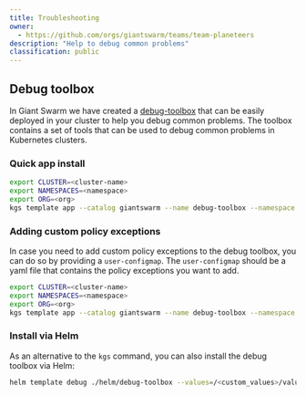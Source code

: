 ```yaml
---
title: Troubleshooting
owner:
  - https://github.com/orgs/giantswarm/teams/team-planeteers
description: "Help to debug common problems"
classification: public
---
```


## Debug toolbox

In Giant Swarm we have created a [debug-toolbox](https://github.com/giantswarm/debug-toolbox) that can be easily deployed in your cluster to help you debug common problems. The toolbox contains a set of tools that can be used to debug common problems in Kubernetes clusters.

### Quick app install

```sh
export CLUSTER=<cluster-name>
export NAMESPACES=<namespace>
export ORG=<org>
kgs template app --catalog giantswarm --name debug-toolbox --namespace org-$ORG --target-namespace $NAMESPACE --version 1.1.0 --cluster-name $CLUSTER
```

### Adding custom policy exceptions

In case you need to add custom policy exceptions to the debug toolbox, you can do so by providing a `user-configmap`. The `user-configmap` should be a yaml file that contains the policy exceptions you want to add.

```sh
export CLUSTER=<cluster-name>
export NAMESPACES=<namespace>
export ORG=<org>
kgs template app --catalog giantswarm --name debug-toolbox --namespace org-$ORG --target-namespace $NAMESPACE --version 1.1.0 --cluster-name $CLUSTER --user-configmap=helm/debug-toolbox/values_pss_example.yaml
```

### Install via Helm

As an alternative to the `kgs` command, you can also install the debug toolbox via Helm:

```sh
helm template debug ./helm/debug-toolbox --values=/<custom_values>/values.yaml
```
